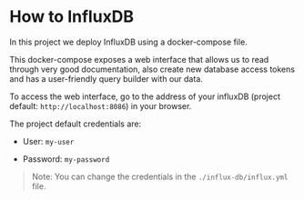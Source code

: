 # How to InfluxDB

In this project we deploy InfluxDB using a docker-compose file.

This docker-compose exposes a web interface that allows us to read through
very good documentation, also create new database access tokens and has a
user-friendly query builder with our data.

To access the web interface, go to the address of your influxDB
(project default: `http://localhost:8086`) in your browser.

The project default credentials are:

- User: `my-user`

- Password: `my-password`

> Note: You can change the credentials in the `./influx-db/influx.yml` file.
